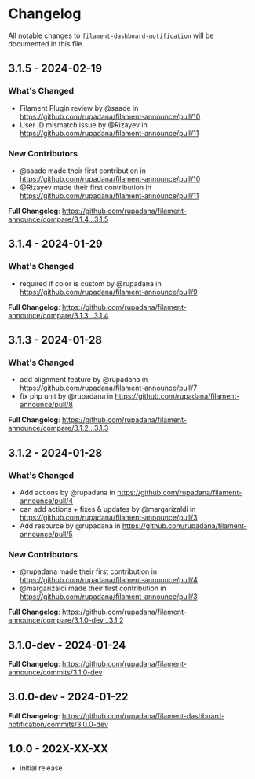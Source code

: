 # Changelog

All notable changes to `filament-dashboard-notification` will be documented in this file.

## 3.1.5 - 2024-02-19

### What's Changed

* Filament Plugin review by @saade in https://github.com/rupadana/filament-announce/pull/10
* User ID mismatch issue by @Rizayev in https://github.com/rupadana/filament-announce/pull/11

### New Contributors

* @saade made their first contribution in https://github.com/rupadana/filament-announce/pull/10
* @Rizayev made their first contribution in https://github.com/rupadana/filament-announce/pull/11

**Full Changelog**: https://github.com/rupadana/filament-announce/compare/3.1.4...3.1.5

## 3.1.4 - 2024-01-29

### What's Changed

* required if color is custom by @rupadana in https://github.com/rupadana/filament-announce/pull/9

**Full Changelog**: https://github.com/rupadana/filament-announce/compare/3.1.3...3.1.4

## 3.1.3 - 2024-01-28

### What's Changed

* add alignment feature by @rupadana in https://github.com/rupadana/filament-announce/pull/7
* fix php unit by @rupadana in https://github.com/rupadana/filament-announce/pull/8

**Full Changelog**: https://github.com/rupadana/filament-announce/compare/3.1.2...3.1.3

## 3.1.2 - 2024-01-28

### What's Changed

* Add actions by @rupadana in https://github.com/rupadana/filament-announce/pull/4
* can add actions + fixes & updates by @margarizaldi in https://github.com/rupadana/filament-announce/pull/3
* Add resource by @rupadana in https://github.com/rupadana/filament-announce/pull/5

### New Contributors

* @rupadana made their first contribution in https://github.com/rupadana/filament-announce/pull/4
* @margarizaldi made their first contribution in https://github.com/rupadana/filament-announce/pull/3

**Full Changelog**: https://github.com/rupadana/filament-announce/compare/3.1.0-dev...3.1.2

## 3.1.0-dev - 2024-01-24

**Full Changelog**: https://github.com/rupadana/filament-announce/commits/3.1.0-dev

## 3.0.0-dev - 2024-01-22

**Full Changelog**: https://github.com/rupadana/filament-dashboard-notification/commits/3.0.0-dev

## 1.0.0 - 202X-XX-XX

- initial release
